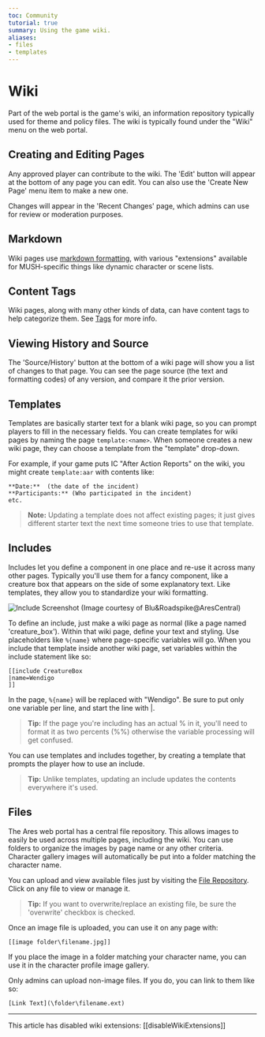 ```yaml
---
toc: Community
tutorial: true
summary: Using the game wiki.
aliases:
- files
- templates
---
```


# Wiki

Part of the web portal is the game's wiki, an information repository typically used for theme and policy files. The wiki is typically found under the "Wiki" menu on the web portal.

## Creating and Editing Pages

Any approved player can contribute to the wiki.  The 'Edit' button will appear at the bottom of any page you can edit.  You can also use the 'Create New Page' menu item to make a new one. 

Changes will appear in the 'Recent Changes' page, which admins can use for review or moderation purposes.

## Markdown

Wiki pages use [markdown formatting](/help/markdown), with various "extensions" available for MUSH-specific things like dynamic character or scene lists.

## Content Tags

Wiki pages, along with many other kinds of data, can have content tags to help categorize them.  See [Tags](/help/tags) for more info.

## Viewing History and Source

The 'Source/History' button at the bottom of a wiki page will show you a list of changes to that page.  You can see the page source (the text and formatting codes) of any version, and compare it the prior version.

## Templates

Templates are basically starter text for a blank wiki page, so you can prompt players to fill in the necessary fields.  You can create templates for wiki pages by naming the page `template:<name>`.  When someone creates a new wiki page, they can choose a template from the "template" drop-down.

For example, if your game puts IC "After Action Reports" on the wiki, you might create `template:aar` with contents like:

```
**Date:**  (the date of the incident)
**Participants:** (Who participated in the incident)
etc.
```

> **Note:** Updating a template does not affect existing pages; it just gives different starter text the next time someone tries to use that template.

## Includes

Includes let you define a component in one place and re-use it across many other pages.  Typically you'll use them for a fancy component, like a creature box that appears on the side of some explanatory text.  Like templates, they allow you to standardize your wiki formatting.

![Include Screenshot](https://aresmush.com/images/help-images/include.png)
(Image courtesy of Blu&Roadspike@AresCentral)

To define an include, just make a wiki page as normal (like a page named 'creature_box').  Within that wiki page, define your text and styling.  Use placeholders like `%{name}` where page-specific variables will go.  When you include that template inside another wiki page, set variables within the include statement like so:

```
[[include CreatureBox
|name=Wendigo
]]
```

In the page, `%{name}` will be replaced with "Wendigo".  Be sure to put only one variable per line, and start the line with |.

> **Tip:** If the page you're including has an actual % in it, you'll need to format it as two percents (%%) otherwise the variable processing will get confused.

You can use templates and includes together, by creating a template that prompts the player how to use an include.

> **Tip:** Unlike templates, updating an include updates the contents everywhere it's used.  

## Files

The Ares web portal has a central file repository.  This allows images to easily be used across multiple pages, including the wiki.   You can use folders to organize the images by page name or any other criteria.  Character gallery images will automatically be put into a folder matching the character name.

You can upload and view available files just by visiting the [File Repository](/files).  Click on any file to view or manage it.

> **Tip:** If you want to overwrite/replace an existing file, be sure the 'overwrite' checkbox is checked.

Once an image file is uploaded, you can use it on any page with:

`[[image folder\filename.jpg]]`  

If you place the image in a folder matching your character name, you can use it in the character profile image gallery. 

Only admins can upload non-image files.  If you do, you can link to them like so:

`[Link Text](\folder\filename.ext)`

----
This article has disabled wiki extensions: [[disableWikiExtensions]]